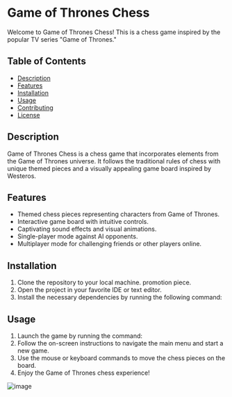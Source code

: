 # Game of Thrones Chess

Welcome to Game of Thrones Chess! This is a chess game inspired by the popular TV series "Game of Thrones."

## Table of Contents
- [Description](#description)
- [Features](#features)
- [Installation](#installation)
- [Usage](#usage)
- [Contributing](#contributing)
- [License](#license)

## Description
Game of Thrones Chess is a chess game that incorporates elements from the Game of Thrones universe. It follows the traditional rules of chess with unique themed pieces and a visually appealing game board inspired by Westeros.

## Features
- Themed chess pieces representing characters from Game of Thrones.
- Interactive game board with intuitive controls.
- Captivating sound effects and visual animations.
- Single-player mode against AI opponents.
- Multiplayer mode for challenging friends or other players online.

## Installation
1. Clone the repository to your local machine.
promotion piece.
2. Open the project in your favorite IDE or text editor.
3. Install the necessary dependencies by running the following command:

## Usage
1. Launch the game by running the command:
2. Follow the on-screen instructions to navigate the main menu and start a new game.
3. Use the mouse or keyboard commands to move the chess pieces on the board.
4. Enjoy the Game of Thrones chess experience!



![image](https://github.com/AlexYodice/Javascript-Chess-Game-GOT/assets/116100112/7958e8ee-4deb-46bd-a070-5b1ebfffb2b6)


